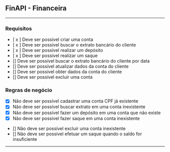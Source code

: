 ## FinAPI - Financeira

---

### Requisitos
- [ x ] Deve ser possível criar uma conta
- [ x ] Deve ser possível buscar o extrato bancário do cliente
- [ x ] Deve ser possível realizar um depósito
- [ x ] Deve ser possível realizar um saque
- [] Deve ser possível buscar o extrato bancário do cliente por data
- [] Deve ser possível atualizar dados da conta do cliente
- [] Deve ser possível obter dados da conta do cliente
- [] Deve ser possível excluir uma conta


### Regras de negócio
- [x] Não deve ser possível cadastrar uma conta CPF já existente
- [x] Não deve ser possível buscar extrato em uma conta inexistente
- [x] Não deve ser possível fazer um depósito em uma conta que não existe
- [x] Não deve ser possível fazer saque em uma conta inexistente
- [] Não deve ser possível excluir uma conta inexistente
- [] Não deve ser possível efetuar um saque quando o saldo for insuficiente


---





